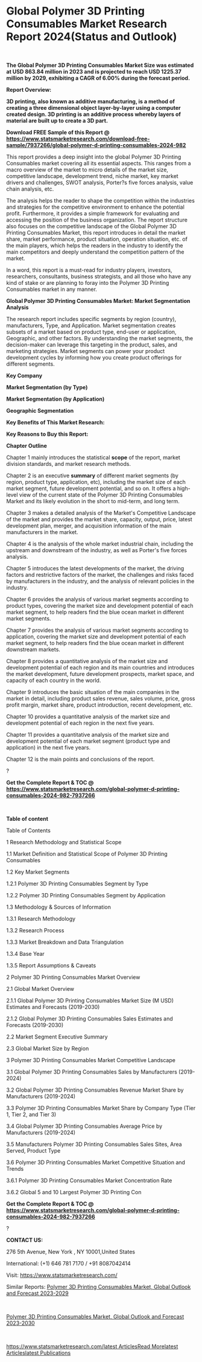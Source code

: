 <h1>Global Polymer 3D Printing Consumables Market Research Report 2024(Status and Outlook)</h1><br/><p><strong>The Global Polymer 3D Printing Consumables Market Size was estimated at USD 863.84 million in 2023 and is projected to reach USD 1225.37 million by 2029, exhibiting a <strong>CAGR</strong> of 6.00% during the forecast period.</strong></p>
 
 
 
 <p><strong>Report Overview:</strong></p>
 
 
 
 <p><strong>3D printing, also known as additive manufacturing, is a method of creating a three dimensional object layer-by-layer using a computer created design. 3D printing is an additive process whereby layers of material are built up to create a 3D part.</strong></p>
 
 
 
 <p><strong>Download FREE Sample of this Report @ <a href="https://www.statsmarketresearch.com/download-free-sample/7937266/global-polymer-d-printing-consumables-2024-982">https://www.statsmarketresearch.com/download-free-sample/7937266/global-polymer-d-printing-consumables-2024-982</a></strong></p>
 
 
 
 <p>This report provides a deep insight into the global Polymer 3D Printing Consumables market covering all its essential aspects. This ranges from a macro overview of the market to micro details of the market size, competitive landscape, development trend, niche market, key market drivers and challenges, SWOT analysis, Porter?s five forces analysis, value chain analysis, etc.</p>
 
 
 
 <p>The analysis helps the reader to shape the competition within the industries and strategies for the competitive environment to enhance the potential profit. Furthermore, it provides a simple framework for evaluating and accessing the position of the business organization. The report structure also focuses on the competitive landscape of the Global Polymer 3D Printing Consumables Market, this report introduces in detail the market share, market performance, product situation, operation situation, etc. of the main players, which helps the readers in the industry to identify the main competitors and deeply understand the competition pattern of the market.</p>
 
 
 
 <p>In a word, this report is a must-read for industry players, investors, researchers, consultants, business strategists, and all those who have any kind of stake or are planning to foray into the Polymer 3D Printing Consumables market in any manner.</p>
 
 
 
 <p><strong>Global Polymer 3D Printing Consumables Market: Market Segmentation Analysis</strong></p>
 
 
 
 <p>The research report includes specific segments by region (country), manufacturers, Type, and Application. Market segmentation creates subsets of a market based on product type, end-user or application, Geographic, and other factors. By understanding the market segments, the decision-maker can leverage this targeting in the product, sales, and marketing strategies. Market segments can power your product development cycles by informing how you create product offerings for different segments.</p>
 
 
 
 <p><strong>Key Company</strong></p>
 
 
 
 <p><strong>Market Segmentation (by Type)</strong></p>
 
 
 
 <p><strong>Market Segmentation (<strong>by Application</strong>)</strong></p>
 
 
 
 <p><strong>Geographic Segmentation</strong></p>
 
 
 
 <p><strong>Key Benefits of This Market Research:</strong></p>
 
 
 
 <p><strong>Key <strong>Reasons to Buy</strong> this Report:</strong></p>
 
 
 
 <p><strong>Chapter Outline</strong></p>
 
 
 
 <p>Chapter 1 mainly introduces the statistical <strong>scope</strong> of the report, market division standards, and market research methods.</p>
 
 
 
 <p>Chapter 2 is an executive <strong>summary</strong> of different market segments (by region, product type, application, etc), including the market size of each market segment, future development potential, and so on. It offers a high-level view of the current state of the Polymer 3D Printing Consumables Market and its likely evolution in the short to mid-term, and long term.</p>
 
 
 
 <p>Chapter 3 makes a detailed analysis of the Market&#39;s Competitive Landscape of the market and provides the market share, capacity, output, price, latest development plan, merger, and acquisition information of the main manufacturers in the market.</p>
 
 
 
 <p>Chapter 4 is the analysis of the whole market industrial chain, including the upstream and downstream of the industry, as well as Porter&#39;s five forces analysis.</p>
 
 
 
 <p>Chapter 5 introduces the latest developments of the market, the driving factors and restrictive factors of the market, the challenges and risks faced by manufacturers in the industry, and the analysis of relevant policies in the industry.</p>
 
 
 
 <p>Chapter 6 provides the analysis of various market segments according to product types, covering the market size and development potential of each market segment, to help readers find the blue ocean market in different market segments.</p>
 
 
 
 <p>Chapter 7 provides the analysis of various market segments according to application, covering the market size and development potential of each market segment, to help readers find the blue ocean market in different downstream markets.</p>
 
 
 
 <p>Chapter 8 provides a quantitative analysis of the market size and development potential of each region and its main countries and introduces the market development, future development prospects, market space, and capacity of each country in the world.</p>
 
 
 
 <p>Chapter 9 introduces the basic situation of the main companies in the market in detail, including product sales revenue, sales volume, price, gross profit margin, market share, product introduction, recent development, etc.</p>
 
 
 
 <p>Chapter 10 provides a quantitative analysis of the market size and development potential of each region in the next five years.</p>
 
 
 
 <p>Chapter 11 provides a quantitative analysis of the market size and development potential of each market segment (product type and application) in the next five years.</p>
 
 
 
 <p>Chapter 12 is the main points and conclusions of the report.</p>
 
 
 
 <p>? </p>
 
 
 
 <div><b>Get the Complete Report & TOC @ <a href="https://www.statsmarketresearch.com/global-polymer-d-printing-consumables-2024-982-7937266">https://www.statsmarketresearch.com/global-polymer-d-printing-consumables-2024-982-7937266</a></b></div>
 
 
 
 <p><br />
 
 <b>Table of content</b></p>
 
 
 
 <p>Table of Contents<br />
 
 1 Research Methodology and Statistical Scope<br />
 
 1.1 Market Definition and Statistical Scope of Polymer 3D Printing Consumables<br />
 
 1.2 Key Market Segments<br />
 
 1.2.1 Polymer 3D Printing Consumables Segment by Type<br />
 
 1.2.2 Polymer 3D Printing Consumables Segment by Application<br />
 
 1.3 Methodology & Sources of Information<br />
 
 1.3.1 Research Methodology<br />
 
 1.3.2 Research Process<br />
 
 1.3.3 Market Breakdown and Data Triangulation<br />
 
 1.3.4 Base Year<br />
 
 1.3.5 Report Assumptions & Caveats<br />
 
 2 Polymer 3D Printing Consumables Market Overview<br />
 
 2.1 Global Market Overview<br />
 
 2.1.1 Global Polymer 3D Printing Consumables Market Size (M USD) Estimates and Forecasts (2019-2030)<br />
 
 2.1.2 Global Polymer 3D Printing Consumables Sales Estimates and Forecasts (2019-2030)<br />
 
 2.2 Market Segment Executive Summary<br />
 
 2.3 Global Market Size by Region<br />
 
 3 Polymer 3D Printing Consumables Market Competitive Landscape<br />
 
 3.1 Global Polymer 3D Printing Consumables Sales by Manufacturers (2019-2024)<br />
 
 3.2 Global Polymer 3D Printing Consumables Revenue Market Share by Manufacturers (2019-2024)<br />
 
 3.3 Polymer 3D Printing Consumables Market Share by Company Type (Tier 1, Tier 2, and Tier 3)<br />
 
 3.4 Global Polymer 3D Printing Consumables Average Price by Manufacturers (2019-2024)<br />
 
 3.5 Manufacturers Polymer 3D Printing Consumables Sales Sites, Area Served, Product Type<br />
 
 3.6 Polymer 3D Printing Consumables Market Competitive Situation and Trends<br />
 
 3.6.1 Polymer 3D Printing Consumables Market Concentration Rate<br />
 
 3.6.2 Global 5 and 10 Largest Polymer 3D Printing Con</p>
 
 
 
 <div><b>Get the Complete Report & TOC @ <a href="https://www.statsmarketresearch.com/global-polymer-d-printing-consumables-2024-982-7937266">https://www.statsmarketresearch.com/global-polymer-d-printing-consumables-2024-982-7937266</a></b></div>
 
 
 
 <p>? </p>
 
 
 
 <p><b>CONTACT US:</b><br />
 
 276 5th Avenue, New York , NY 10001,United States<br />
 
 International: (+1) 646 781 7170 / +91 8087042414<br />
 
 Visit: <a href="https://www.statsmarketresearch.com/">https://www.statsmarketresearch.com/</a><br />
 
 Similar Reports: <a href="https://www.statsmarketresearch.com/global-polymer-d-printing-consumables-2024-982-7937266">Polymer 3D Printing Consumables Market, Global Outlook and Forecast 2023-2029</a><br />
 
 <br />
 
 <a href="https://www.statsmarketresearch.com/global-polymer-d-printing-consumables-2024-982-7937266">Polymer 3D Printing Consumables Market, Global Outlook and Forecast 2023-2030</a><br />
 
 <br />
 
 <a href="https://gyeongbokgung.com">https://www.statsmarketresearch.com/</a><a href="https://hallyeomaritime.com">latest Articles</a><a href="https://jingwansa.com">Read More</a><a href="https://nguoiviet.jp/">latest Articles</a><a href="https://www.intelmarketresearch.com/">latest Publications</a></p>